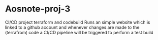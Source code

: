 # Aosnote-proj-3
CI/CD project terraform and codebuild
Runs an simple website which is linked to a github account and whenever changes are made to the (terrafrom) code a CI/CD pipeline will be triggered to perform a test build
